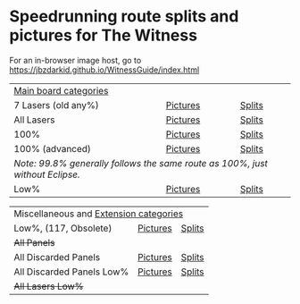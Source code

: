 # Speedrunning route splits and pictures for The Witness

For an in-browser image host, go to https://jbzdarkid.github.io/WitnessGuide/index.html

<table>
  <tr>
    <td colspan="3"><a href="https://speedrun.com/thewitness">Main board categories</a></td>
  </tr><tr>
    <td>7 Lasers (old any%)</td>
    <td><a href="https://github.com/jbzdarkid/WitnessGuide/releases/download/v1/Any.v3.zip">Pictures</a></td>
    <td><a href="https://raw.githubusercontent.com/jbzdarkid/WitnessGuide/main/WG_any_v3/_splits.lss">Splits</a></td>
  </tr><tr>
    <td>All Lasers</td>
    <td><a href="https://github.com/jbzdarkid/WitnessGuide/releases/download/v1/All.Lasers.zip">Pictures</a></td>
    <td><a href="https://raw.githubusercontent.com/jbzdarkid/WitnessGuide/main/WG_all_lasers_final/_splits.lss">Splits</a></td>
  </tr><tr>
    <td>100%</td>
    <td><a href="https://github.com/jbzdarkid/WitnessGuide/releases/download/v3/100.zip">Pictures</a></td>
    <td><a href="https://raw.githubusercontent.com/jbzdarkid/WitnessGuide/main/WG_100_final2/_splits.lss">Splits</a></td>
  </tr><tr>
    <td>100% (advanced)</td>
    <td><a href="https://github.com/jbzdarkid/WitnessGuide/releases/download/v3/100.advanced.zipp">Pictures</a></td>
    <td><a href="https://raw.githubusercontent.com/jbzdarkid/WitnessGuide/main/WG_100_advanced_final2/_splits.lss">Splits</a></td>
  </tr><tr>
    <td colspan="3"><i>Note: 99.8% generally follows the same route as 100%, just without Eclipse.</i></td>
  </tr><tr>
    <td>Low%</td>
    <td><a href="https://github.com/jbzdarkid/WitnessGuide/releases/download/v2/Low.zip">Pictures</a></td>
    <td><a href="https://raw.githubusercontent.com/jbzdarkid/WitnessGuide/main/WG_low_111_final/_splits.lss">Splits</a></td>
  </tr>
</table>

<table>
  <tr>
    <td colspan="3">Miscellaneous and <a href="https://www.speedrun.com/thewitness_catext">Extension categories</a></td>
  </tr><tr>
    <td>Low%, (117, Obsolete)</td>
    <td><a href="https://github.com/jbzdarkid/WitnessGuide/releases/download/v1/Low.zip">Pictures</a></td>
    <td><a href="https://github.com/jbzdarkid/WitnessGuide/raw/main/WG_low_final/_splits.lss">Splits</a></td>
  </tr><tr>
    <td><del>All Panels</del></td>
    <td></td>
    <td></td>
  </tr><tr>
    <td>All Discarded Panels</td>
    <td><a href="https://github.com/jbzdarkid/WitnessGuide/releases/download/v1/All.Discarded.Panels.zip">Pictures</a></td>
    <td><a href="https://raw.githubusercontent.com/jbzdarkid/WitnessGuide/main/WG_all_discards/_splits.lss">Splits</a></td>
  </tr><tr>
    <td>All Discarded Panels Low%</td>
    <td><a href="https://github.com/jbzdarkid/WitnessGuide/releases/download/v1/All.Discarded.Panels.Low.zip">Pictures</a></td>
    <td><a href="https://raw.githubusercontent.com/jbzdarkid/WitnessGuide/main/WG_all_discards_low/_splits.lss">Splits</a></td>
  </tr><tr>
    <td><del>All Lasers Low%</del></td>
    <td></td>
    <td></td>
  </tr>
</table>
